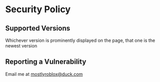 # Security Policy


## Supported Versions

Whichever version is prominently displayed on the page, that one is the newest version


## Reporting a Vulnerability

Email me at mostlyroblox@duck.com
